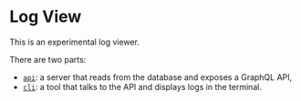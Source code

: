 # Log View

This is an experimental log viewer.

There are two parts:

- [`api`](/packages/api): a server that reads from the database and exposes a GraphQL API,
- [`cli`](/packages/cli): a tool that talks to the API and displays logs in the terminal.
